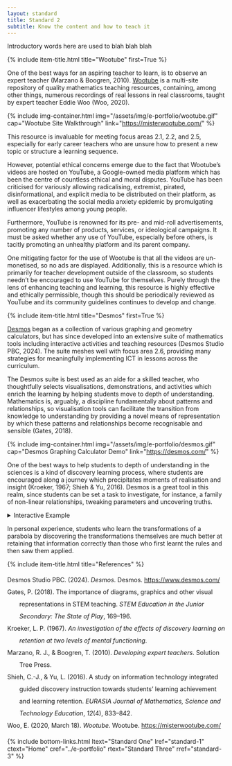 ```yaml
---
layout: standard
title: Standard 2
subtitle: Know the content and how to teach it
---
```

Introductory words here are used to blah blah blah  

<!-- WOOTUBE -->
{% include item-title.html title="Wootube" first=True %}

One of the best ways for an aspiring teacher to learn, is to observe an expert teacher (Marzano & Boogren, 2010). [Wootube](https://misterwootube.com/) is a multi-site repository of quality mathematics teaching resources, containing, among other things, numerous recordings of real lessons in real classrooms, taught by expert teacher Eddie Woo (Woo, 2020). 

{% include img-container.html img="/assets/img/e-portfolio/wootube.gif" cap="Wootube Site Walkthrough" link="https://misterwootube.com/" %}

This resource is invaluable for meeting focus areas 2.1, 2.2, and 2.5, especially for early career teachers who are unsure how to present a new topic or structure a learning sequence. 

However, potential ethical concerns emerge due to the fact that Wootube’s videos are hosted on YouTube, a Google-owned media platform which has been the centre of countless ethical and moral disputes. YouTube has been criticised for variously allowing radicalising, extremist, pirated, disinformational, and explicit media to be distributed on their platform, as well as exacerbating the social media anxiety epidemic by promulgating influencer lifestyles among young people. 

Furthermore, YouTube is renowned for its pre- and mid-roll advertisements, promoting any number of products, services, or ideological campaigns. It must be asked whether any use of YouTube, especially before others, is tacitly promoting an unhealthy platform and its parent company. 

One mitigating factor for the use of Wootube is that all the videos are un-monetised, so no ads are displayed. Additionally, this is a resource which is primarily for teacher development outside of the classroom, so students needn’t be encouraged to use YouTube for themselves. Purely through the lens of enhancing teaching and learning, this resource is highly effective and ethically permissible, though this should be periodically reviewed as YouTube and its community guidelines continues to develop and change.

<!-- DESMOS -->
{% include item-title.html title="Desmos" first=True %}

[Desmos](https://desmos.com/) began as a collection of various graphing and geometry calculators, but has since developed into an extensive suite of mathematics tools including interactive activities and teaching resources (Desmos Studio PBC, 2024). The suite meshes well with focus area 2.6, providing many strategies for meaningfully implementing ICT in lessons across the curriculum. 

The Desmos suite is best used as an aide for a skilled teacher, who thoughtfully selects visualisations, demonstrations, and activities which enrich the learning by helping students move to depth of understanding. Mathematics is, arguably, a discipline fundamentally about patterns and relationships, so visualisation tools can facilitate the transition from knowledge to understanding by providing a novel means of representation by which these patterns and relationships become recognisable and sensible (Gates, 2018).

{% include img-container.html img="/assets/img/e-portfolio/desmos.gif" cap="Desmos Graphing Calculator Demo" link="https://desmos.com/" %}

One of the best ways to help students to depth of understanding in the sciences is a kind of discovery learning process, where students are encouraged along a journey which precipitates moments of realisation and insight (Kroeker, 1967; Shieh & Yu, 2016). Desmos is a great tool in this realm, since students can be set a task to investigate, for instance, a family of non-linear relationships, tweaking parameters and uncovering truths. 

<details><summary>Interactive Example</summary>  
{% include frame-container.html src="https://teacher.desmos.com/activitybuilder/custom/566b31784e38e1e21a10aade?collections=651ca31cf69ee59aa9e3818a%2C5e73b204d560367270838c4b#preview/df77bcd1-a128-4e8b-a1e6-6417acf42950
" cap="Desmos Marbleslides Activity Demo" %}
</details>

In personal experience, students who learn the transformations of a parabola by discovering the transformations themselves are much better at retaining that information correctly than those who first learnt the rules and then saw them applied.


<!-- REFS -->

{% include item-title.html title="References" %}  
<div class="csl-bib-body" style="line-height: 2; margin-left: 2em; text-indent:-2em;">
  <div class="csl-entry">Desmos Studio PBC. (2024). <i>Desmos</i>. Desmos. <a href="https://www.desmos.com/">https://www.desmos.com/</a></div>
  <span class="Z3988" title="url_ver=Z39.88-2004&amp;ctx_ver=Z39.88-2004&amp;rfr_id=info%3Asid%2Fzotero.org%3A2&amp;rft_val_fmt=info%3Aofi%2Ffmt%3Akev%3Amtx%3Adc&amp;rft.type=webpage&amp;rft.title=Desmos&amp;rft.identifier=https%3A%2F%2Fwww.desmos.com%2F&amp;rft.au=undefined&amp;rft.date=2024"></span>
  <div class="csl-entry">Gates, P. (2018). The importance of diagrams, graphics and other visual representations in STEM teaching. <i>STEM Education in the Junior Secondary: The State of Play</i>, 169–196.</div>
  <span class="Z3988" title="url_ver=Z39.88-2004&amp;ctx_ver=Z39.88-2004&amp;rfr_id=info%3Asid%2Fzotero.org%3A2&amp;rft_val_fmt=info%3Aofi%2Ffmt%3Akev%3Amtx%3Ajournal&amp;rft.genre=article&amp;rft.atitle=The%20importance%20of%20diagrams%2C%20graphics%20and%20other%20visual%20representations%20in%20STEM%20teaching&amp;rft.jtitle=STEM%20education%20in%20the%20junior%20secondary%3A%20The%20state%20of%20play&amp;rft.stitle=STEM%20education%20in%20the%20junior%20secondary%3A%20The%20state%20of%20play&amp;rft.aufirst=Peter&amp;rft.aulast=Gates&amp;rft.au=Peter%20Gates&amp;rft.date=2018&amp;rft.pages=169-196&amp;rft.spage=169&amp;rft.epage=196&amp;rft.issn=9811054479"></span>
  <div class="csl-entry">Kroeker, L. P. (1967). <i>An investigation of the effects of discovery learning on retention at two levels of mental functioning</i>.</div>
  <span class="Z3988" title="url_ver=Z39.88-2004&amp;ctx_ver=Z39.88-2004&amp;rfr_id=info%3Asid%2Fzotero.org%3A2&amp;rft_val_fmt=info%3Aofi%2Ffmt%3Akev%3Amtx%3Ajournal&amp;rft.genre=article&amp;rft.atitle=An%20investigation%20of%20the%20effects%20of%20discovery%20learning%20on%20retention%20at%20two%20levels%20of%20mental%20functioning&amp;rft.aufirst=Leonard%20Paul&amp;rft.aulast=Kroeker&amp;rft.au=Leonard%20Paul%20Kroeker&amp;rft.date=1967"></span>
  <div class="csl-entry">Marzano, R. J., &amp; Boogren, T. (2010). <i>Developing expert teachers</i>. Solution Tree Press.</div>
  <span class="Z3988" title="url_ver=Z39.88-2004&amp;ctx_ver=Z39.88-2004&amp;rfr_id=info%3Asid%2Fzotero.org%3A2&amp;rft_val_fmt=info%3Aofi%2Ffmt%3Akev%3Amtx%3Abook&amp;rft.genre=book&amp;rft.btitle=Developing%20expert%20teachers&amp;rft.publisher=Solution%20Tree%20Press&amp;rft.aufirst=Robert%20J.&amp;rft.aulast=Marzano&amp;rft.au=Robert%20J.%20Marzano&amp;rft.au=Tina%20Boogren&amp;rft.date=2010"></span>
  <div class="csl-entry">Shieh, C.-J., &amp; Yu, L. (2016). A study on information technology integrated guided discovery instruction towards students’ learning achievement and learning retention. <i>EURASIA Journal of Mathematics, Science and Technology Education</i>, <i>12</i>(4), 833–842.</div>
  <span class="Z3988" title="url_ver=Z39.88-2004&amp;ctx_ver=Z39.88-2004&amp;rfr_id=info%3Asid%2Fzotero.org%3A2&amp;rft_val_fmt=info%3Aofi%2Ffmt%3Akev%3Amtx%3Ajournal&amp;rft.genre=article&amp;rft.atitle=A%20study%20on%20information%20technology%20integrated%20guided%20discovery%20instruction%20towards%20students%E2%80%99%20learning%20achievement%20and%20learning%20retention&amp;rft.jtitle=EURASIA%20Journal%20of%20Mathematics%2C%20Science%20and%20Technology%20Education&amp;rft.stitle=EURASIA%20Journal%20of%20Mathematics%2C%20Science%20and%20Technology%20Education&amp;rft.volume=12&amp;rft.issue=4&amp;rft.aufirst=Chich-Jen&amp;rft.aulast=Shieh&amp;rft.au=Chich-Jen%20Shieh&amp;rft.au=Lean%20Yu&amp;rft.date=2016&amp;rft.pages=833-842&amp;rft.spage=833&amp;rft.epage=842&amp;rft.issn=1305-8215"></span>
  <div class="csl-entry">Woo, E. (2020, March 18). <i>Wootube</i>. Wootube. <a href="https://misterwootube.com/">https://misterwootube.com/</a></div>
  <span class="Z3988" title="url_ver=Z39.88-2004&amp;ctx_ver=Z39.88-2004&amp;rfr_id=info%3Asid%2Fzotero.org%3A2&amp;rft_val_fmt=info%3Aofi%2Ffmt%3Akev%3Amtx%3Adc&amp;rft.type=webpage&amp;rft.title=Wootube&amp;rft.description=Find%20joy%20in%20learning%20mathematics.&amp;rft.identifier=https%3A%2F%2Fmisterwootube.com%2F&amp;rft.aufirst=Eddie&amp;rft.aulast=Woo&amp;rft.au=Eddie%20Woo&amp;rft.date=2020-03-18&amp;rft.language=en"></span>
</div>

<!-- Bottom links -->
{% include bottom-links.html ltext="Standard One" lref="standard-1"  ctext="Home" cref="../e-portfolio" rtext="Standard Three" rref="standard-3" %}
